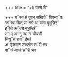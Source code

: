 +++
title = "०३ यस्य ते"

+++
य᳓स्य ते पूषन् सखिये᳓ विपन्य᳓वः  
क्र᳓त्वा चित् स᳓न्तो अ᳓वसा बुभुज्रिर᳓  
इ᳓ति क्र᳓त्वा बुभुज्रिरे᳓  
ता᳓म् अ᳓नु त्वा न᳓वीयसीं  
नियु᳓तं राय᳓ ईमहे  
अ᳓हेळमान उरुशंस स᳓री भव  
वा᳓जे-वाजे स᳓री भव